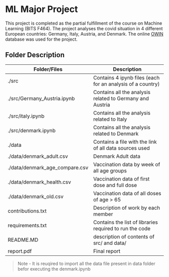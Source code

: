 # ML Major Project

This project is completed as the partial fulfillment of the course on Machine Learning  (BITS F464). The project analyses the covid situation in 4 different European countries: Germany, Italy, Austria, and Denmark. The online [OWIN](https://github.com/owid/covid-19-data) database was used for the project. 

## Folder Description

| Folder/Files                   | Description                                                 |
| -------------------------------| ----------------------------------------------------------- |
| ./src                          | Contains 4 ipynb files (each for an analysis of a country)  |
|./src/Germany_Austria.ipynb     | Contains all the analysis related to Germany and Austria    |
|./src/italy.ipynb               | Contains all the analysis related to Italy                  |
|./src/denmark.ipynb             | Contains all the analysis related to Denmark                |
| ./data                         | Contains a file with the link of all data sources used      |
| ./data/denmark_adult.csv       | Denmark Adult data                                          |
|./data/denmark_age_compare.csv  |Vaccination data by week of all age groups                   |
|./data/denmark_health.csv       |Vaccination data of first dose and full dose                 |
|./data/denmark_old.csv          |Vaccination data of all doses of age > 65                    |
|contributions.txt               |Description of work by each member                           |
|requirements.txt                |Contains the list of libraries required to run the code      |
|README.MD                       |description of contents of src/ and data/                    |
|report.pdf                      |Final report                                                 |

> Note - It is reuqired to import all the data file present in data folder befor executing the denmark.ipynb 
